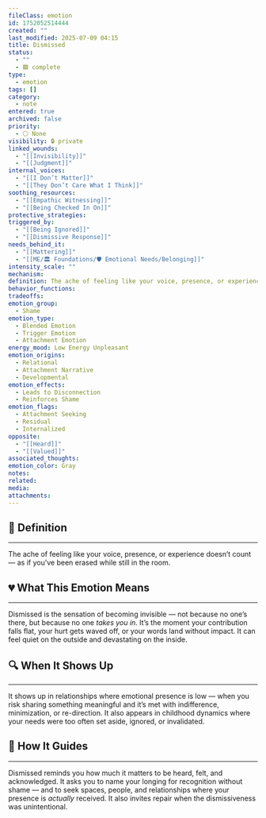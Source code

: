 ```yaml
---
fileClass: emotion
id: 1752052514444
created: ""
last_modified: 2025-07-09 04:15
title: Dismissed
status:
  - ""
  - 🟩 complete
type:
  - emotion
tags: []
category:
  - note
entered: true
archived: false
priority:
  - ⚪ None
visibility: 🔒 private
linked_wounds:
  - "[[Invisibility]]"
  - "[[Judgment]]"
internal_voices:
  - "[[I Don’t Matter]]"
  - "[[They Don’t Care What I Think]]"
soothing_resources:
  - "[[Empathic Witnessing]]"
  - "[[Being Checked In On]]"
protective_strategies: 
triggered_by:
  - "[[Being Ignored]]"
  - "[[Dismissive Response]]"
needs_behind_it:
  - "[[Mattering]]"
  - "[[ME/🏛️ Foundations/🛡️ Emotional Needs/Belonging]]"
intensity_scale: ""
mechanism: 
definition: The ache of feeling like your voice, presence, or experience doesn’t count — as if you’ve been erased while still in the room.
behavior_functions: 
tradeoffs: 
emotion_group:
  - Shame
emotion_type:
  - Blended Emotion
  - Trigger Emotion
  - Attachment Emotion
energy_mood: Low Energy Unpleasant
emotion_origins:
  - Relational
  - Attachment Narrative
  - Developmental
emotion_effects:
  - Leads to Disconnection
  - Reinforces Shame
emotion_flags:
  - Attachment Seeking
  - Residual
  - Internalized
opposite:
  - "[[Heard]]"
  - "[[Valued]]"
associated_thoughts: 
emotion_color: Gray
notes: 
related: 
media: 
attachments: 
---
```


## 🧾 Definition
---
The ache of feeling like your voice, presence, or experience doesn’t count — as if you’ve been erased while still in the room.

## 💔 What This Emotion Means
---
Dismissed is the sensation of becoming invisible — not because no one’s there, but because no one *takes you in.*
It’s the moment your contribution falls flat, your hurt gets waved off, or your words land without impact.
It can feel quiet on the outside and devastating on the inside.

## 🔍 When It Shows Up
---
It shows up in relationships where emotional presence is low — when you risk sharing something meaningful and it’s met with indifference, minimization, or re-direction.
It also appears in childhood dynamics where your needs were too often set aside, ignored, or invalidated.

## 🧭 How It Guides
---
Dismissed reminds you how much it matters to be heard, felt, and acknowledged.
It asks you to name your longing for recognition without shame — and to seek spaces, people, and relationships where your presence is *actually* received.
It also invites repair when the dismissiveness was unintentional.

